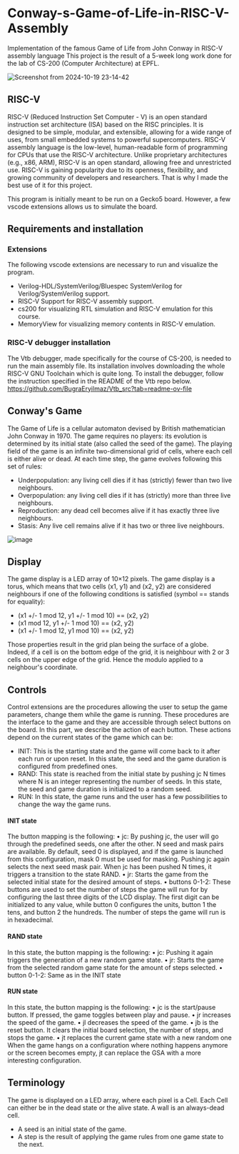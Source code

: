 # Conway-s-Game-of-Life-in-RISC-V-Assembly
Implementation of the famous Game of Life from John Conway in RISC-V assembly language
This project is the result of a 5-week long work done for the lab of CS-200 (Computer Architecture) at EPFL.

![Screenshot from 2024-10-19 23-14-42](https://github.com/user-attachments/assets/c2228e8d-68a3-4b95-912a-27b9d4189b23)

## RISC-V
RISC-V (Reduced Instruction Set Computer - V) is an open standard instruction set architecture (ISA) based on the RISC principles. It is designed to be simple, modular, and extensible, allowing for a wide range of uses, from small embedded systems to powerful supercomputers. RISC-V assembly language is the low-level, human-readable form of programming for CPUs that use the RISC-V architecture.
Unlike proprietary architectures (e.g., x86, ARM), RISC-V is an open standard, allowing free and unrestricted use. RISC-V is gaining popularity due to its openness, flexibility, and growing community of developers and researchers.
That is why I made the best use of it for this project.

This program is initially meant to be run on a Gecko5 board. However, a few vscode extensions allows us to simulate the board.
## Requirements and installation
### Extensions
The following vscode extensions are necessary to run and visualize the program.
- Verilog-HDL/SystemVerilog/Bluespec SystemVerilog for Verilog/SystemVerilog support.
- RISC-V Support for RISC-V assembly support.
- cs200 for visualizing RTL simulation and RISC-V emulation for this course.
- MemoryView for visualizing memory contents in RISC-V emulation.

### RISC-V debugger installation
The Vtb debugger, made specifically for the course of CS-200, is needed to run the main assembly file. Its installation involves downloading the whole RISC-V GNU Toolchain which is quite long.
To install the debugger, follow the instruction specified in the README of the Vtb repo below.
https://github.com/BugraEryilmaz/Vtb_src?tab=readme-ov-file

## Conway's Game
The Game of Life is a cellular automaton devised by British mathematician John Conway in 1970.
The game requires no players: its evolution is determined by its initial state (also called the seed of the
game). The playing field of the game is an infinite two-dimensional grid of cells, where each cell is either
alive or dead. At each time step, the game evolves following this set of rules:
- Underpopulation: any living cell dies if it has (strictly) fewer than two live neighbours.
- Overpopulation: any living cell dies if it has (strictly) more than three live neighbours.
- Reproduction: any dead cell becomes alive if it has exactly three live neighbours.
- Stasis: Any live cell remains alive if it has two or three live neighbours.

![image](https://github.com/user-attachments/assets/4d120b1b-8cbc-421c-8dae-fc307d7345a3)

## Display
The game display is a LED array of 10×12 pixels. The game display is a torus, which means that two cells (x1, y1) and (x2, y2) are
considered neighbours if one of the following conditions is satisfied (symbol == stands for equality):
- (x1 +/- 1 mod 12, y1 +/- 1 mod 10) == (x2, y2)
- (x1 mod 12, y1 +/- 1 mod 10) == (x2, y2)
- (x1 +/- 1 mod 12, y1 mod 10) == (x2, y2)

Those properties result in the grid plan being the surface of a globe. Indeed, if a cell is on the bottom edge of the grid, it is neighbour with 2 or 3 cells on the upper edge of the grid.
Hence the modulo applied to a neighbour's coordinate.

## Controls 
Control extensions are the procedures allowing the user to setup the game parameters, change them
while the game is running. These procedures are the interface to the game and they are accessible
through select buttons on the board. In this part, we describe the action of each button. These actions
depend on the current states of the game which can be:
- INIT: This is the starting state and the game will come back to it after each run or upon reset. In
this state, the seed and the game duration is configured from predefined ones.
- RAND: This state is reached from the initial state by pushing jc N times where N is an integer
representing the number of seeds. In this state, the seed and game duration is initialized to a
random seed.
- RUN: In this state, the game runs and the user has a few possibilities to change the way the game
runs.

#### INIT state
The button mapping is the following:
• jc: By pushing jc, the user will go through the predefined seeds, one after the other. N seed and
mask pairs are available. By default, seed 0 is displayed, and if the game is launched from this
configuration, mask 0 must be used for masking. Pushing jc again selects the next seed mask
pair. When jc has been pushed N times, it triggers a transition to the state RAND.
• jr: Starts the game from the selected initial state for the desired amount of steps.
• buttons 0-1-2: These buttons are used to set the number of steps the game will run for by
configuring the last three digits of the LCD display. The first digit can be initialized to any value,
while button 0 configures the units, button 1 the tens, and button 2 the hundreds. The
number of steps the game will run is in hexadecimal.

#### RAND state
In this state, the button mapping is the following:
• jc: Pushing it again triggers the generation of a new random game state.
• jr: Starts the game from the selected random game state for the amount of steps selected.
• button 0-1-2: Same as in the INIT state

#### RUN state
In this state, the button mapping is the following:
• jc is the start/pause button. If pressed, the game toggles between play and pause.
• jr increases the speed of the game.
• jl decreases the speed of the game.
• jb is the reset button. It clears the initial board selection, the number of steps, and stops the game.
• jt replaces the current game state with a new random one
When the game hangs on a configuration where nothing happens anymore or the screen becomes
empty, jt can replace the GSA with a more interesting configuration.

## Terminology
The game is displayed on a LED array, where each pixel is a Cell. Each Cell can either be in the dead
state or the alive state. A wall is an always-dead cell.
- A seed is an initial state of the game.
- A step is the result of applying the game rules from one game state to the next.

